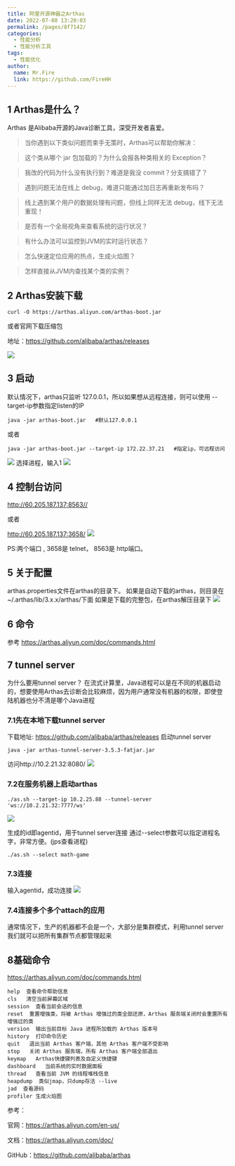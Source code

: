 ```yaml
---
title: 阿里开源神器之Arthas
date: 2022-07-08 13:20:03
permalink: /pages/8f7142/
categories:
  - 性能分析
  - 性能分析工具
tags:
  - 性能优化
author: 
  name: Mr.Fire
  link: https://github.com/FireHH
---
```

## 1 Arthas是什么？
Arthas 是Alibaba开源的Java诊断工具，深受开发者喜爱。

> 当你遇到以下类似问题而束手无策时，Arthas可以帮助你解决：
  
> 这个类从哪个 jar 包加载的？为什么会报各种类相关的 Exception？

> 我改的代码为什么没有执行到？难道是我没 commit？分支搞错了？

> 遇到问题无法在线上 debug，难道只能通过加日志再重新发布吗？

> 线上遇到某个用户的数据处理有问题，但线上同样无法 debug，线下无法重现！

> 是否有一个全局视角来查看系统的运行状况？

> 有什么办法可以监控到JVM的实时运行状态？

> 怎么快速定位应用的热点，生成火焰图？

> 怎样直接从JVM内查找某个类的实例？

## 2 Arthas安装下载
    curl -O https://arthas.aliyun.com/arthas-boot.jar
或者官网下载压缩包

地址：<https://github.com/alibaba/arthas/releases>

![](https://cdn.jsdelivr.net/gh/FireHH/github_img_repository/arthas/download1.png)

## 3 启动
默认情况下，arthas只监听 127.0.0.1，所以如果想从远程连接，则可以使用 --target-ip参数指定listen的IP

    java -jar arthas-boot.jar   #默认127.0.0.1
或者

    java -jar arthas-boot.jar --target-ip 172.22.37.21   #指定ip，可远程访问
![](https://cdn.jsdelivr.net/gh/FireHH/github_img_repository/arthas/start.png)
选择进程，输入1
![](https://cdn.jsdelivr.net/gh/FireHH/github_img_repository/arthas/run.png)

## 4 控制台访问
<http://60.205.187.137:8563//> 

或者 

<http://60.205.187.137:3658/>
![](https://cdn.jsdelivr.net/gh/FireHH/github_img_repository/arthas/web.png)

PS:两个端口 , 3658是 telnet， 8563是 http端口。

## 5 关于配置
arthas.properties文件在arthas的目录下。
如果是自动下载的arthas，则目录在~/.arthas/lib/3.x.x/arthas/下面
如果是下载的完整包，在arthas解压目录下
![](https://cdn.jsdelivr.net/gh/FireHH/github_img_repository/arthas/properties.png)

## 6 命令
参考 <https://arthas.aliyun.com/doc/commands.html>

## 7 tunnel server
为什么要用tunnel server？
在流式计算里，Java进程可以是在不同的机器启动的，想要使用Arthas去诊断会比较麻烦，因为用户通常没有机器的权限，即使登陆机器也分不清是哪个Java进程

### 7.1先在本地下载tunnel server
下载地址: <https://github.com/alibaba/arthas/releases>
启动tunnel server
```
java -jar arthas-tunnel-server-3.5.3-fatjar.jar
```    
访问http://10.2.21.32:8080/
![](https://cdn.jsdelivr.net/gh/FireHH/github_img_repository/img/clipboard5.png)

### 7.2在服务机器上启动arthas
    ./as.sh --target-ip 10.2.25.88 --tunnel-server 'ws://10.2.21.32:7777/ws'
![](https://cdn.jsdelivr.net/gh/FireHH/github_img_repository/img/clipboard6.png)

生成的id即agentid，用于tunnel server连接
通过--select参数可以指定进程名字，非常方便。(jps查看进程)
    
    ./as.sh --select math-game

### 7.3连接
输入agentid，成功连接
![](https://cdn.jsdelivr.net/gh/FireHH/github_img_repository/img/clipboard7.png)

### 7.4连接多个多个attach的应用
通常情况下，生产的机器都不会是一个，大部分是集群模式，利用tunnel server我们就可以把所有集群节点都管理起来


## 8基础命令
<https://arthas.aliyun.com/doc/commands.html>

    help  查看命令帮助信息
    cls   清空当前屏幕区域
    session  查看当前会话的信息
    reset  重置增强类，将被 Arthas 增强过的类全部还原，Arthas 服务端关闭时会重置所有增强过的类
    version  输出当前目标 Java 进程所加载的 Arthas 版本号
    history  打印命令历史
    quit   退出当前 Arthas 客户端，其他 Arthas 客户端不受影响
    stop   关闭 Arthas 服务端，所有 Arthas 客户端全部退出
    keymap   Arthas快捷键列表及自定义快捷键
    dashboard   当前系统的实时数据面板
    thread   查看当前 JVM 的线程堆栈信息
    heapdump  类似jmap，只dump存活 --live
    jad  查看源码
    profiler 生成火焰图


参考：

官网：<https://arthas.aliyun.com/en-us/>

文档：<https://arthas.aliyun.com/doc/>

GitHub：<https://github.com/alibaba/arthas>
